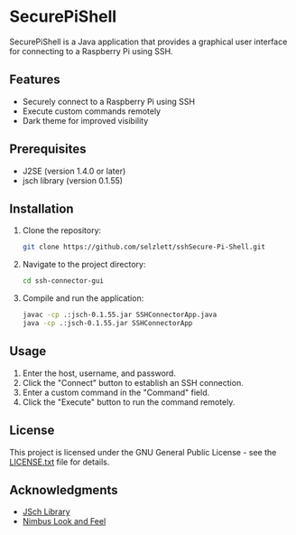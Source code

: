 # SecurePiShell

SecurePiShell is a Java application that provides a graphical user interface for connecting to a Raspberry Pi using SSH.

## Features

- Securely connect to a Raspberry Pi using SSH
- Execute custom commands remotely
- Dark theme for improved visibility

## Prerequisites

- J2SE (version 1.4.0 or later)
- jsch library (version 0.1.55)

## Installation

1. Clone the repository:

    ```bash
    git clone https://github.com/selzlett/sshSecure-Pi-Shell.git
    ```

2. Navigate to the project directory:

    ```bash
    cd ssh-connector-gui
    ```

3. Compile and run the application:

    ```bash
    javac -cp .:jsch-0.1.55.jar SSHConnectorApp.java
    java -cp .:jsch-0.1.55.jar SSHConnectorApp
    ```

## Usage

1. Enter the host, username, and password.
2. Click the "Connect" button to establish an SSH connection.
3. Enter a custom command in the "Command" field.
4. Click the "Execute" button to run the command remotely.

## License

This project is licensed under the GNU General Public License - see the [LICENSE.txt](LICENSE.txt) file for details.

## Acknowledgments

- [JSch Library](http://www.jcraft.com/jsch/)
- [Nimbus Look and Feel](https://docs.oracle.com/javase/tutorial/uiswing/lookandfeel/nimbus.html)
